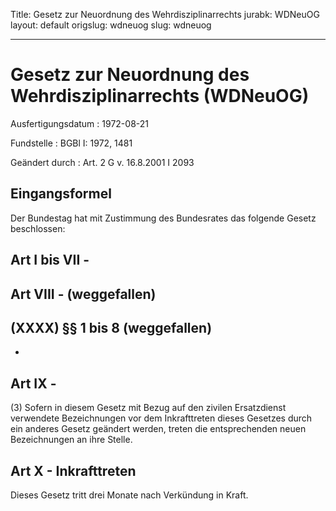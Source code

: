 Title: Gesetz zur Neuordnung des Wehrdisziplinarrechts
jurabk: WDNeuOG
layout: default
origslug: wdneuog
slug: wdneuog

---

# Gesetz zur Neuordnung des Wehrdisziplinarrechts (WDNeuOG)

Ausfertigungsdatum
:   1972-08-21

Fundstelle
:   BGBl I: 1972, 1481

Geändert durch
:   Art. 2 G v. 16.8.2001 I 2093


## Eingangsformel

Der Bundestag hat mit Zustimmung des Bundesrates das folgende Gesetz
beschlossen:


## Art I bis VII -



## Art VIII - (weggefallen)



## (XXXX) §§ 1 bis 8 (weggefallen)

-


## Art IX -

(3) Sofern in diesem Gesetz mit Bezug auf den zivilen Ersatzdienst
verwendete Bezeichnungen vor dem Inkrafttreten dieses Gesetzes durch
ein anderes Gesetz geändert werden, treten die entsprechenden neuen
Bezeichnungen an ihre Stelle.


## Art X - Inkrafttreten

Dieses Gesetz tritt drei Monate nach Verkündung in Kraft.


